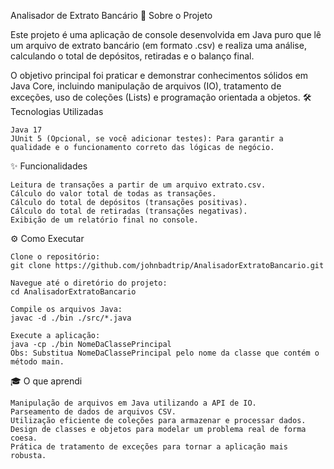 Analisador de Extrato Bancário
📄 Sobre o Projeto

Este projeto é uma aplicação de console desenvolvida em Java puro que lê um arquivo de extrato bancário (em formato .csv) e realiza uma análise, calculando o total de depósitos, retiradas e o balanço final.

O objetivo principal foi praticar e demonstrar conhecimentos sólidos em Java Core, incluindo manipulação de arquivos (IO), tratamento de exceções, uso de coleções (Lists) e programação orientada a objetos.
🛠️ Tecnologias Utilizadas

    Java 17
    JUnit 5 (Opcional, se você adicionar testes): Para garantir a qualidade e o funcionamento correto das lógicas de negócio.

✨ Funcionalidades

    Leitura de transações a partir de um arquivo extrato.csv.
    Cálculo do valor total de todas as transações.
    Cálculo do total de depósitos (transações positivas).
    Cálculo do total de retiradas (transações negativas).
    Exibição de um relatório final no console.

⚙️ Como Executar

    Clone o repositório:
    git clone https://github.com/johnbadtrip/AnalisadorExtratoBancario.git

    Navegue até o diretório do projeto:
    cd AnalisadorExtratoBancario

    Compile os arquivos Java:
    javac -d ./bin ./src/*.java

    Execute a aplicação:
    java -cp ./bin NomeDaClassePrincipal
    Obs: Substitua NomeDaClassePrincipal pelo nome da classe que contém o método main.

🎓 O que aprendi

    Manipulação de arquivos em Java utilizando a API de IO.
    Parseamento de dados de arquivos CSV.
    Utilização eficiente de coleções para armazenar e processar dados.
    Design de classes e objetos para modelar um problema real de forma coesa.
    Prática de tratamento de exceções para tornar a aplicação mais robusta.
